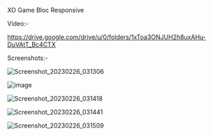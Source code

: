 XO Game
  Bloc
  Responsive
  
  Video:- 
  
  https://drive.google.com/drive/u/0/folders/1xToa3ONJUH2h8uxAHu-DuVAtT_Bc4CTX  
  
  
  
  Screenshots:- 
  
  ![Screenshot_20230226_031306](https://user-images.githubusercontent.com/113001767/221387042-154d6d90-5fe6-4014-99c4-4d54b6a98c0e.png)
  
  
  ![image](https://user-images.githubusercontent.com/113001767/221387054-8e323d36-7cb0-43b2-87a7-0a4e9cdea11d.png)


  ![Screenshot_20230226_031418](https://user-images.githubusercontent.com/113001767/221387060-ad252b4e-9c47-40bb-baa1-69ed0a8f903e.png)


  ![Screenshot_20230226_031441](https://user-images.githubusercontent.com/113001767/221387062-78ea24a9-3bdb-4012-9220-bc95cad24503.png)


  ![Screenshot_20230226_031509](https://user-images.githubusercontent.com/113001767/221387065-b16a2880-9661-437b-b8a6-e9e1027f7114.png)

  


